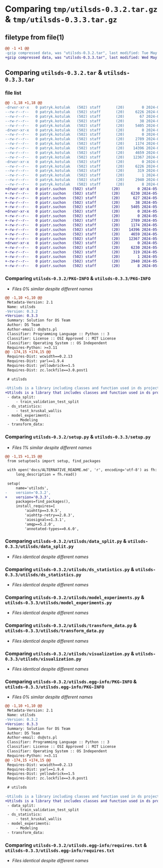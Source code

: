 # Comparing `tmp/utilsds-0.3.2.tar.gz` & `tmp/utilsds-0.3.3.tar.gz`

## filetype from file(1)

```diff
@@ -1 +1 @@
-gzip compressed data, was "utilsds-0.3.2.tar", last modified: Tue May 28 11:50:27 2024, max compression
+gzip compressed data, was "utilsds-0.3.3.tar", last modified: Wed May 29 09:59:12 2024, max compression
```

## Comparing `utilsds-0.3.2.tar` & `utilsds-0.3.3.tar`

### file list

```diff
@@ -1,18 +1,18 @@
-drwxr-xr-x   0 patryk.kotulak   (502) staff       (20)        0 2024-05-28 11:50:27.324451 utilsds-0.3.2/
--rw-r--r--   0 patryk.kotulak   (502) staff       (20)     6226 2024-05-28 11:50:27.323367 utilsds-0.3.2/PKG-INFO
--rw-r--r--   0 patryk.kotulak   (502) staff       (20)       67 2024-05-28 11:30:15.000000 utilsds-0.3.2/README.md
--rw-r--r--   0 patryk.kotulak   (502) staff       (20)       38 2024-05-28 11:50:27.324512 utilsds-0.3.2/setup.cfg
--rw-r--r--   0 patryk.kotulak   (502) staff       (20)     5405 2024-05-28 11:50:23.000000 utilsds-0.3.2/setup.py
-drwxr-xr-x   0 patryk.kotulak   (502) staff       (20)        0 2024-05-28 11:50:27.313960 utilsds-0.3.2/utilsds/
--rw-r--r--   0 patryk.kotulak   (502) staff       (20)        0 2024-05-28 09:41:40.000000 utilsds-0.3.2/utilsds/__init__.py
--rw-r--r--   0 patryk.kotulak   (502) staff       (20)     2789 2024-05-28 09:39:31.000000 utilsds-0.3.2/utilsds/data_split.py
--rw-r--r--   0 patryk.kotulak   (502) staff       (20)     1174 2024-05-28 09:39:30.000000 utilsds-0.3.2/utilsds/ds_statistics.py
--rw-r--r--   0 patryk.kotulak   (502) staff       (20)    14396 2024-05-28 09:39:30.000000 utilsds-0.3.2/utilsds/model_experiments.py
--rw-r--r--   0 patryk.kotulak   (502) staff       (20)     4659 2024-05-28 09:39:31.000000 utilsds-0.3.2/utilsds/transform_data.py
--rw-r--r--   0 patryk.kotulak   (502) staff       (20)    12367 2024-05-28 09:39:31.000000 utilsds-0.3.2/utilsds/visualization.py
-drwxr-xr-x   0 patryk.kotulak   (502) staff       (20)        0 2024-05-28 11:50:27.319360 utilsds-0.3.2/utilsds.egg-info/
--rw-r--r--   0 patryk.kotulak   (502) staff       (20)     6226 2024-05-28 11:50:27.000000 utilsds-0.3.2/utilsds.egg-info/PKG-INFO
--rw-r--r--   0 patryk.kotulak   (502) staff       (20)      319 2024-05-28 11:50:27.000000 utilsds-0.3.2/utilsds.egg-info/SOURCES.txt
--rw-r--r--   0 patryk.kotulak   (502) staff       (20)        1 2024-05-28 11:50:27.000000 utilsds-0.3.2/utilsds.egg-info/dependency_links.txt
--rw-r--r--   0 patryk.kotulak   (502) staff       (20)     2940 2024-05-28 11:50:27.000000 utilsds-0.3.2/utilsds.egg-info/requires.txt
--rw-r--r--   0 patryk.kotulak   (502) staff       (20)        8 2024-05-28 11:50:27.000000 utilsds-0.3.2/utilsds.egg-info/top_level.txt
+drwxr-xr-x   0 piotr.suchon   (502) staff       (20)        0 2024-05-29 09:59:12.886067 utilsds-0.3.3/
+-rw-r--r--   0 piotr.suchon   (502) staff       (20)     6230 2024-05-29 09:59:12.882530 utilsds-0.3.3/PKG-INFO
+-rw-r--r--   0 piotr.suchon   (502) staff       (20)      627 2024-05-29 09:49:30.000000 utilsds-0.3.3/README.md
+-rw-r--r--   0 piotr.suchon   (502) staff       (20)       38 2024-05-29 09:59:12.886132 utilsds-0.3.3/setup.cfg
+-rw-r--r--   0 piotr.suchon   (502) staff       (20)     5405 2024-05-29 09:54:01.000000 utilsds-0.3.3/setup.py
+drwxr-xr-x   0 piotr.suchon   (502) staff       (20)        0 2024-05-29 09:59:12.875162 utilsds-0.3.3/utilsds/
+-rw-r--r--   0 piotr.suchon   (502) staff       (20)        0 2024-05-29 09:49:30.000000 utilsds-0.3.3/utilsds/__init__.py
+-rw-r--r--   0 piotr.suchon   (502) staff       (20)     2789 2024-05-29 09:49:30.000000 utilsds-0.3.3/utilsds/data_split.py
+-rw-r--r--   0 piotr.suchon   (502) staff       (20)     1174 2024-05-29 09:49:30.000000 utilsds-0.3.3/utilsds/ds_statistics.py
+-rw-r--r--   0 piotr.suchon   (502) staff       (20)    14396 2024-05-29 09:49:30.000000 utilsds-0.3.3/utilsds/model_experiments.py
+-rw-r--r--   0 piotr.suchon   (502) staff       (20)     4659 2024-05-29 09:49:30.000000 utilsds-0.3.3/utilsds/transform_data.py
+-rw-r--r--   0 piotr.suchon   (502) staff       (20)    12367 2024-05-29 09:49:30.000000 utilsds-0.3.3/utilsds/visualization.py
+drwxr-xr-x   0 piotr.suchon   (502) staff       (20)        0 2024-05-29 09:59:12.879036 utilsds-0.3.3/utilsds.egg-info/
+-rw-r--r--   0 piotr.suchon   (502) staff       (20)     6230 2024-05-29 09:59:12.000000 utilsds-0.3.3/utilsds.egg-info/PKG-INFO
+-rw-r--r--   0 piotr.suchon   (502) staff       (20)      319 2024-05-29 09:59:12.000000 utilsds-0.3.3/utilsds.egg-info/SOURCES.txt
+-rw-r--r--   0 piotr.suchon   (502) staff       (20)        1 2024-05-29 09:59:12.000000 utilsds-0.3.3/utilsds.egg-info/dependency_links.txt
+-rw-r--r--   0 piotr.suchon   (502) staff       (20)     2940 2024-05-29 09:59:12.000000 utilsds-0.3.3/utilsds.egg-info/requires.txt
+-rw-r--r--   0 piotr.suchon   (502) staff       (20)        8 2024-05-29 09:59:12.000000 utilsds-0.3.3/utilsds.egg-info/top_level.txt
```

### Comparing `utilsds-0.3.2/PKG-INFO` & `utilsds-0.3.3/PKG-INFO`

 * *Files 0% similar despite different names*

```diff
@@ -1,10 +1,10 @@
 Metadata-Version: 2.1
 Name: utilsds
-Version: 0.3.2
+Version: 0.3.3
 Summary: Solution for DS Team
 Author: DS Team
 Author-email: ds@sts.pl
 Classifier: Programming Language :: Python :: 3
 Classifier: License :: OSI Approved :: MIT License
 Classifier: Operating System :: OS Independent
 Requires-Python: >=3.11
@@ -174,15 +174,15 @@
 Requires-Dist: wcwidth==0.2.13
 Requires-Dist: yarl==1.9.4
 Requires-Dist: yellowbrick==1.5
 Requires-Dist: zc.lockfile==3.0.post1
 
 # utilsds
 
-Utilsds is a library including classes and function used in ds project such as:
+Utilsds is a library that includes classes and function used in ds project such as:
 - data_split: 
     - train_validation_test_split
 - ds_statistics: 
     - test_kruskal_wallis
 - model_experiments: 
     - Modeling
 - transform_data:
```

### Comparing `utilsds-0.3.2/setup.py` & `utilsds-0.3.3/setup.py`

 * *Files 1% similar despite different names*

```diff
@@ -1,15 +1,15 @@
 from setuptools import setup, find_packages
 
 with open('docs/ALTERNATIVE_README.md', 'r', encoding='utf-8') as fh:
     long_description = fh.read()
 
 setup(
     name='utilsds',
-    version='0.3.2',
+    version='0.3.3',
     packages=find_packages(),
     install_requires=[
         'aiohttp==3.9.5',
         'aiohttp-retry==2.8.3',
         'aiosignal==1.3.1',
         'amqp==5.2.0',
         'annotated-types==0.6.0',
```

### Comparing `utilsds-0.3.2/utilsds/data_split.py` & `utilsds-0.3.3/utilsds/data_split.py`

 * *Files identical despite different names*

### Comparing `utilsds-0.3.2/utilsds/ds_statistics.py` & `utilsds-0.3.3/utilsds/ds_statistics.py`

 * *Files identical despite different names*

### Comparing `utilsds-0.3.2/utilsds/model_experiments.py` & `utilsds-0.3.3/utilsds/model_experiments.py`

 * *Files identical despite different names*

### Comparing `utilsds-0.3.2/utilsds/transform_data.py` & `utilsds-0.3.3/utilsds/transform_data.py`

 * *Files identical despite different names*

### Comparing `utilsds-0.3.2/utilsds/visualization.py` & `utilsds-0.3.3/utilsds/visualization.py`

 * *Files identical despite different names*

### Comparing `utilsds-0.3.2/utilsds.egg-info/PKG-INFO` & `utilsds-0.3.3/utilsds.egg-info/PKG-INFO`

 * *Files 0% similar despite different names*

```diff
@@ -1,10 +1,10 @@
 Metadata-Version: 2.1
 Name: utilsds
-Version: 0.3.2
+Version: 0.3.3
 Summary: Solution for DS Team
 Author: DS Team
 Author-email: ds@sts.pl
 Classifier: Programming Language :: Python :: 3
 Classifier: License :: OSI Approved :: MIT License
 Classifier: Operating System :: OS Independent
 Requires-Python: >=3.11
@@ -174,15 +174,15 @@
 Requires-Dist: wcwidth==0.2.13
 Requires-Dist: yarl==1.9.4
 Requires-Dist: yellowbrick==1.5
 Requires-Dist: zc.lockfile==3.0.post1
 
 # utilsds
 
-Utilsds is a library including classes and function used in ds project such as:
+Utilsds is a library that includes classes and function used in ds project such as:
 - data_split: 
     - train_validation_test_split
 - ds_statistics: 
     - test_kruskal_wallis
 - model_experiments: 
     - Modeling
 - transform_data:
```

### Comparing `utilsds-0.3.2/utilsds.egg-info/requires.txt` & `utilsds-0.3.3/utilsds.egg-info/requires.txt`

 * *Files identical despite different names*

